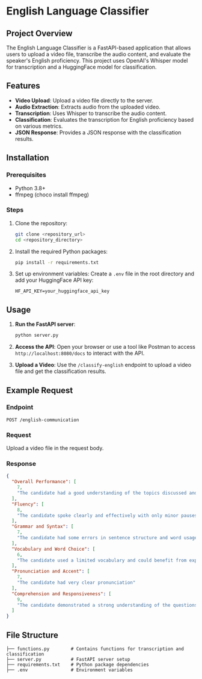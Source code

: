 # English Language Classifier

## Project Overview

The English Language Classifier is a FastAPI-based application that allows users to upload a video file, transcribe the audio content, and evaluate the speaker's English proficiency. This project uses OpenAI's Whisper model for transcription and a HuggingFace model for classification.

## Features

- **Video Upload**: Upload a video file directly to the server.
- **Audio Extraction**: Extracts audio from the uploaded video.
- **Transcription**: Uses Whisper to transcribe the audio content.
- **Classification**: Evaluates the transcription for English proficiency based on various metrics.
- **JSON Response**: Provides a JSON response with the classification results.

## Installation

### Prerequisites

- Python 3.8+
- ffmpeg (choco install ffmpeg)

### Steps

1. Clone the repository:
    ```bash
    git clone <repository_url>
    cd <repository_directory>
    ```

2. Install the required Python packages:
    ```bash
    pip install -r requirements.txt
    ```

3. Set up environment variables:
    Create a `.env` file in the root directory and add your HuggingFace API key:
    ```
    HF_API_KEY=your_huggingface_api_key
    ```

## Usage

1. **Run the FastAPI server**:
    ```bash
    python server.py
    ```

2. **Access the API**:
    Open your browser or use a tool like Postman to access `http://localhost:8080/docs` to interact with the API.

3. **Upload a Video**:
    Use the `/classify-english` endpoint to upload a video file and get the classification results.

## Example Request

### Endpoint

`POST /english-communication`

### Request

Upload a video file in the request body.

### Response

```json
{
  "Overall Performance": [
    7,
    "The candidate had a good understanding of the topics discussed and communicated effectively."
  ],
  "Fluency": [
    8,
    "The candidate spoke clearly and effectively with only minor pauses and hesitations."
  ],
  "Grammar and Syntax": [
    7,
    "The candidate had some errors in sentence structure and word usage."
  ],
  "Vocabulary and Word Choice": [
    6,
    "The candidate used a limited vocabulary and could benefit from expanding their word choice."
  ],
  "Pronunciation and Accent": [
    7,
    "The candidate had very clear pronunciation"
  ],
  "Comprehension and Responsiveness": [
    9,
    "The candidate demonstrated a strong understanding of the questions and provided detailed and accurate responses."
  ]
}
```

## File Structure

```
├── functions.py        # Contains functions for transcription and classification
├── server.py           # FastAPI server setup
├── requirements.txt    # Python package dependencies
├── .env                # Environment variables
```
